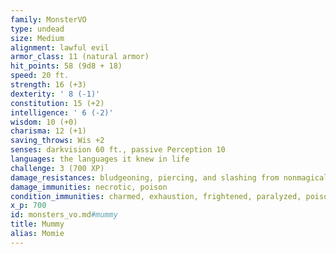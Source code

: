 ```yaml
---
family: MonsterVO
type: undead
size: Medium
alignment: lawful evil
armor_class: 11 (natural armor)
hit_points: 58 (9d8 + 18)
speed: 20 ft.
strength: 16 (+3)
dexterity: ' 8 (-1)'
constitution: 15 (+2)
intelligence: ' 6 (-2)'
wisdom: 10 (+0)
charisma: 12 (+1)
saving_throws: Wis +2
senses: darkvision 60 ft., passive Perception 10
languages: the languages it knew in life
challenge: 3 (700 XP)
damage_resistances: bludgeoning, piercing, and slashing from nonmagical attacks
damage_immunities: necrotic, poison
condition_immunities: charmed, exhaustion, frightened, paralyzed, poisoned
x_p: 700
id: monsters_vo.md#mummy
title: Mummy
alias: Momie
---
```


